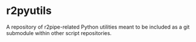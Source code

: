 # r2pyutils
A repository of r2pipe-related Python utilities meant to be included as a git submodule within other script repositories.
